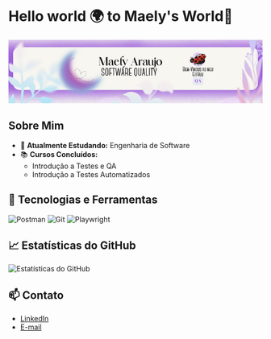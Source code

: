 # Hello world 🌍 to Maely's World🐞

![Banner](https://github.com/MaelyAraujo/MaelyAraujo/blob/main/OFBannerQA.png?raw=true)


## Sobre Mim

- 🌱 **Atualmente Estudando:** Engenharia de Software
- 📚 **Cursos Concluídos:**
  - Introdução a Testes e QA
  - Introdução a Testes Automatizados


## 🔧 Tecnologias e Ferramentas

![Postman](https://img.shields.io/badge/-Postman-FF6C37?style=flat-square&logo=Postman&logoColor=white)
![Git](https://img.shields.io/badge/-Git-F05032?style=flat-square&logo=Git&logoColor=white)
![Playwright](https://img.shields.io/badge/-Playwright-0076C6?style=flat-square&logo=Playwright&logoColor=white)


## 📈 Estatísticas do GitHub

![Estatísticas do GitHub](https://github-readme-stats.vercel.app/api?username=MaelyAraujo&show_icons=true&theme=radical)


## 📫 Contato

- [LinkedIn](https://www.linkedin.com/in/maely-ara%C3%BAjo-9a85201b0/?utm_source=share&utm_campaign=share_via&utm_content=profile&utm_medium=ios_app)
- [E-mail](mailto:maelyaraujo137@gmail.com)

